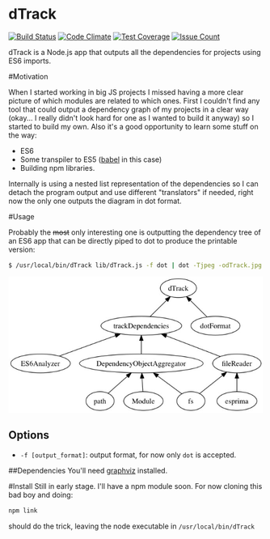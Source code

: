 dTrack
=====

[![Build Status](https://api.travis-ci.org/jltalens/dTrack.svg?branch=es6-outside-in)](https://travis-ci.org/jltalens/dTrack)
[![Code Climate](https://codeclimate.com/github/jltalens/dTrack/badges/gpa.svg)](https://codeclimate.com/github/jltalens/dTrack)
[![Test Coverage](https://codeclimate.com/github/jltalens/dTrack/badges/coverage.svg)](https://codeclimate.com/github/jltalens/dTrack/coverage)
[![Issue Count](https://codeclimate.com/github/jltalens/dTrack/badges/issue_count.svg)](https://codeclimate.com/github/jltalens/dTrack)

dTrack is a Node.js app that outputs all the dependencies for projects using ES6 imports.


#Motivation

When I started working in big JS projects I missed having a more clear picture of which modules are related to which ones.
First I couldn't find any tool that could output a dependency graph of my projects in a clear way (okay... I really didn't look 
hard for one as I wanted to build it anyway) so I started to build my own. Also it's a good opportunity to learn some stuff on the way:

- ES6
- Some transpiler to ES5 ([babel](https://babeljs.io/) in this case)
- Building npm libraries.

Internally is using a nested list representation of the dependencies so I can detach the program output and use different "translators" if needed,
right now the only one outputs the diagram in dot format.

#Usage

Probably the ~~most~~ only interesting one is outputting the dependency tree of an ES6 app that can be directly piped to
dot to produce the printable version:

```bash
$ /usr/local/bin/dTrack lib/dTrack.js -f dot | dot -Tjpeg -odTrack.jpg
```

![pdf output](https://raw.githubusercontent.com/jltalens/dTrack/master/samples/dTrack.jpg)

## Options
- `-f [output_format]`: output format, for now only `dot` is accepted.

##Dependencies
You'll need [graphviz](http://graphviz.org/download..php) installed.

#Install
Still in early stage. I'll have a npm module soon. For now cloning this bad boy and doing:

```bash
npm link
```

should do the trick, leaving the node executable in `/usr/local/bin/dTrack`

